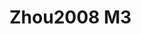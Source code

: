 <a name="material" />

# Zhou2008 M3
<script type="application/ld+json">
  {
    "@context": "https://schema.org/",
    "@type": "ChemicalSubstance",
    "http://purl.org/dc/terms/conformsTo":
      {
        "@type": "CreativeWork",
        "@id": "https://bioschemas.org/profiles/ChemicalSubstance/0.4-RELEASE/"
      },
    "@id": "https://egonw.github.io/nanowiki/nanowiki215.html#material",
    "name": "Zhou2008 M3",
    "sameAs": "http://127.0.0.1/mediawiki/index.php/Special:URIResolver/Zhou2008_M3"
  }
</script>

